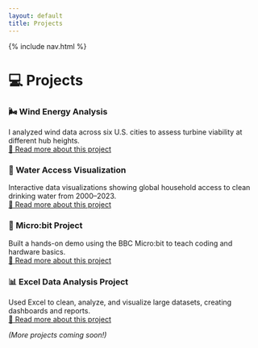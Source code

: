 ```yaml
---
layout: default
title: Projects
---
```

{% include nav.html %}

# 💻 Projects

### 🌬️ Wind Energy Analysis
I analyzed wind data across six U.S. cities to assess turbine viability at different hub heights.  
[🔗 Read more about this project](projects/wind-energy)

### 🌊 Water Access Visualization
Interactive data visualizations showing global household access to clean drinking water from 2000–2023.  
[🔗 Read more about this project](projects/water-access)

### 🔌 Micro:bit Project
Built a hands-on demo using the BBC Micro:bit to teach coding and hardware basics.  
[🔗 Read more about this project](projects/microbit)

### 📊 Excel Data Analysis Project
Used Excel to clean, analyze, and visualize large datasets, creating dashboards and reports.  
[🔗 Read more about this project](projects/excel-project)

*(More projects coming soon!)*
